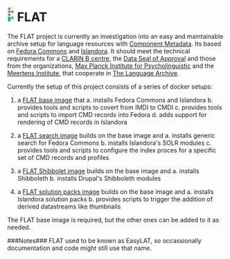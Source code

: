 ![FLAT logo](docker/flat/drupal/flat-logo.png) FLAT
===================================================
The FLAT project is currently an investigation into an easy and
maintainable archive setup for language resources with
[Component Metadata](http://www.clarin.eu/cmdi/). Its based on [Fedora Commons](http://fedora-commons.org/)
and [Islandora](http://islandora.ca/). It should meet the technical requirements
for a [CLARIN B centre](http://hdl.handle.net/1839/00-DOCS.CLARIN.EU-77), the [Data Seal of Approval](http://datasealofapproval.org/) and those from the
organizations, [Max Planck Institute for Psycholinguistic](http://www.mpi.nl/) and
the [Meertens Institute](http://www.meertens.knaw.nl/), that cooperate in [The Language Archive](http://tla.mpi.nl/). 

Currently the setup of this project consists of a series of docker setups:

 1. a [FLAT base image](docker/flat/) that
   a. installs Fedora Commons and Islandora
   b. provides tools and scripts to covert from IMDI to CMDI
   c. provides tools and scripts to import CMD records into Fedora
   d. adds support for rendering of CMD records in Islandora
   
 2. a [FLAT search image](docker/add-gsearch-to-flat) builds on the base image and
   a. installs generic search for Fedora Commons
   b. installs Islandora's SOLR modules
   c. provides tools and scripts to configure the index proces for a specific set of CMD records and profiles
   
 3. a [FLAT Shibbolet image](docker/add-shibboleth-to-flat) builds on the base image and
   a. installs Shibboleth
   b. installs Drupal's Shibboleth modules
   
 4. a [FLAT solution packs image](docker/add-solution-packs-to-flat) builds on the base image and
   a. installs Islandora solution packs
   b. provides scripts to trigger the addition of derived datastreams like thumbnails

The FLAT base image is required, but the other ones can be added to it as needed.

###Notes###
FLAT used to be known as EasyLAT, so occassionally documentation and code might still use that name.